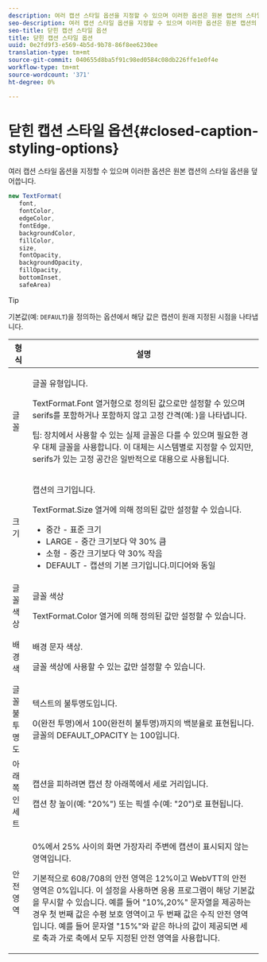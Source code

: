 ```yaml
---
description: 여러 캡션 스타일 옵션을 지정할 수 있으며 이러한 옵션은 원본 캡션의 스타일 옵션을 덮어씁니다.
seo-description: 여러 캡션 스타일 옵션을 지정할 수 있으며 이러한 옵션은 원본 캡션의 스타일 옵션을 덮어씁니다.
seo-title: 닫힌 캡션 스타일 옵션
title: 닫힌 캡션 스타일 옵션
uuid: 0e2fd9f3-e569-4b5d-9b78-86f8ee6230ee
translation-type: tm+mt
source-git-commit: 040655d8ba5f91c98ed0584c08db226ffe1e0f4e
workflow-type: tm+mt
source-wordcount: '371'
ht-degree: 0%

---
```



# 닫힌 캡션 스타일 옵션{#closed-caption-styling-options}

여러 캡션 스타일 옵션을 지정할 수 있으며 이러한 옵션은 원본 캡션의 스타일 옵션을 덮어씁니다.

```js
new TextFormat( 
   font,  
   fontColor,  
   edgeColor,  
   fontEdge,  
   backgroundColor,  
   fillColor,  
   size,  
   fontOpacity,  
   backgroundOpacity,  
   fillOpacity, 
   bottomInset, 
   safeArea) 
```

>[!TIP]
>
>기본값(예: `DEFAULT`)을 정의하는 옵션에서 해당 값은 캡션이 원래 지정된 시점을 나타냅니다.

<table frame="all" colsep="1" rowsep="1" id="table_87205DEFEE384AF4AF83952B15E18A42"> 
 <thead> 
  <tr rowsep="1"> 
   <th colname="1" class="entry"> 형식 </th> 
   <th colname="2" class="entry"> 설명 </th> 
  </tr> 
 </thead>
 <tbody> 
  <tr rowsep="1"> 
   <td colname="1"> 글꼴 </td> 
   <td colname="2"> <p>글꼴 유형입니다. </p> <p><span class="codeph"> TextFormat.Font </span> 열거형으로 정의된 값으로만 설정할 수 있으며 serifs를 포함하거나 포함하지 않고 고정 간격(예: )을 나타냅니다. </p> <p>팁: 장치에서 사용할 수 있는 실제 글꼴은 다를 수 있으며 필요한 경우 대체 글꼴을 사용합니다. 이 대체는 시스템별로 지정할 수 있지만, serifs가 있는 고정 공간은 일반적으로 대용으로 사용됩니다. </p> </td> 
  </tr> 
  <tr rowsep="1"> 
   <td colname="1"> 크기 </td> 
   <td colname="2"> <p>캡션의 크기입니다. </p> <p> <span class="codeph"> TextFormat.Size </span> 열거에 의해 정의된 값만 설정할 수 있습니다. 
     <ul compact="yes" id="ul_544BFC7A46474A74839477108F1AB1E9"> 
      <li id="li_A592ED46B8DF4D8FAD7AF3BD931A712B"> <span class="codeph"> 중간  </span> - 표준 크기 </li> 
      <li id="li_4F8CEDE54965430EB707DD3D5B2E3F87"> <span class="codeph"> LARGE  </span> - 중간 크기보다 약 30% 큼 </li> 
      <li id="li_D78D823883F54D869118BAB58257E377"> <span class="codeph"> 소형  </span> - 중간 크기보다 약 30% 작음 </li> 
      <li id="li_9299C13408584A38835F8D91BD048083"> <span class="codeph"> DEFAULT  </span> - 캡션의 기본 크기입니다.미디어와 동일 </li> 
     </ul> </p> </td> 
  </tr> 
  <tr rowsep="1"> 
   <td colname="1"> 글꼴 색상 </td> 
   <td colname="2"> <p>글꼴 색상 </p> <p><span class="codeph"> TextFormat.Color </span> 열거에 의해 정의된 값만 설정할 수 있습니다. </p> </td> 
  </tr> 
  <tr rowsep="1"> 
   <td colname="1"> 배경색 </td> 
   <td colname="2"> <p>배경 문자 색상. </p> <p>글꼴 색상에 사용할 수 있는 값만 설정할 수 있습니다. </p> </td> 
  </tr> 
  <tr rowsep="1"> 
   <td colname="1"> 글꼴 불투명도 </td> 
   <td colname="2"> <p>텍스트의 불투명도입니다. </p> <p>0(완전 투명)에서 100(완전히 불투명)까지의 백분율로 표현됩니다. <span class="codeph"> 글꼴의 DEFAULT_OPACITY </span> 는 100입니다. </p> </td> 
  </tr> 
  <tr rowsep="1"> 
   <td colname="1"> 아래쪽 인세트 </td> 
   <td colname="2"> <p>캡션을 피하려면 캡션 창 아래쪽에서 세로 거리입니다. </p> <p>캡션 창 높이(예: "20%") 또는 픽셀 수(예: "20")로 표현됩니다. </p> </td> 
  </tr> 
  <tr rowsep="1"> 
   <td colname="1"> 안전 영역 </td> 
   <td colname="2"> <p>0%에서 25% 사이의 화면 가장자리 주변에 캡션이 표시되지 않는 영역입니다. </p> <p>기본적으로 608/708의 안전 영역은 12%이고 WebVTT의 안전 영역은 0%입니다. 이 설정을 사용하면 응용 프로그램이 해당 기본값을 무시할 수 있습니다. 예를 들어 "10%,20%" 문자열을 제공하는 경우 첫 번째 값은 수평 보호 영역이고 두 번째 값은 수직 안전 영역입니다. 예를 들어 문자열 "15%"와 같은 하나의 값이 제공되면 세로 축과 가로 축에서 모두 지정된 안전 영역을 사용합니다. </p> </td> 
  </tr> 
 </tbody> 
</table>

